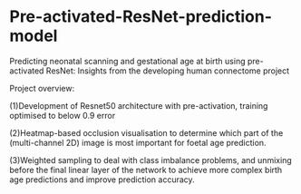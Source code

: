 # Pre-activated-ResNet-prediction-model
Predicting neonatal scanning and gestational age at birth using pre-activated ResNet: Insights from the developing human connectome project

Project overview:

(1)Development of Resnet50 architecture with pre-activation, training optimised to below 0.9 error 

(2)Heatmap-based occlusion visualisation to determine which part of the (multi-channel 2D) image is most important for foetal age prediction.

(3)Weighted sampling to deal with class imbalance problems, and unmixing before the final linear layer of the network to achieve more complex birth age predictions and 
improve prediction accuracy.
